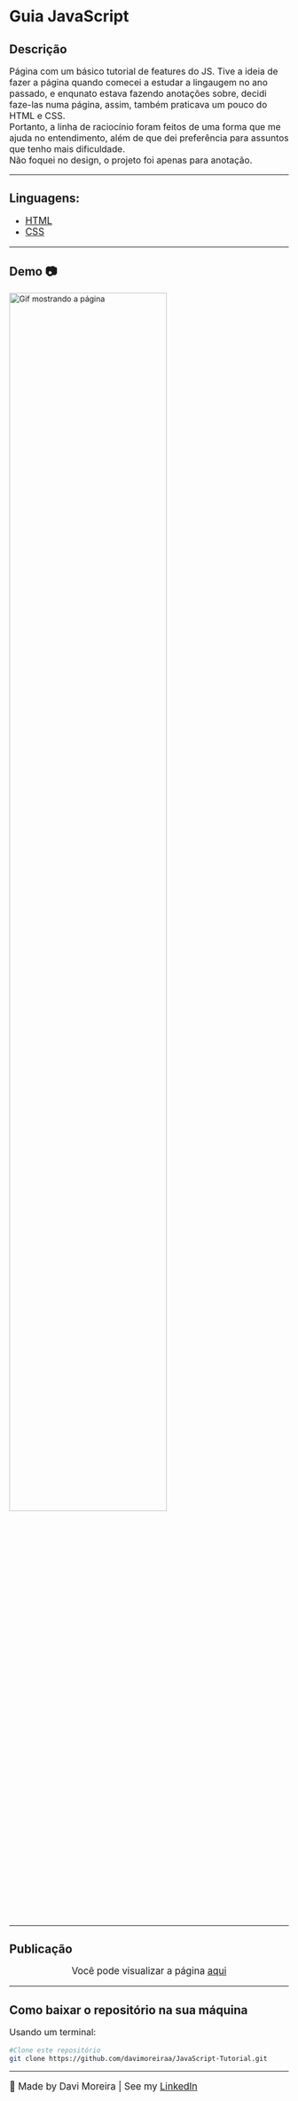 <h1>Guia JavaScript</h1>
<h2>Descrição</h2>
<p style='font-size:16px'>Página com um básico tutorial de features do JS. Tive a ideia de fazer a página quando comecei a estudar a lingaugem no ano passado, e enqunato estava fazendo anotações sobre, decidi faze-las numa página, assim, também praticava um pouco do HTML e CSS. 
<br/>
Portanto, a linha de raciocínio foram feitos de uma forma que me ajuda no entendimento, além de que dei preferência para assuntos que tenho mais dificuldade.
<br/>
Não foquei no design, o projeto foi apenas para anotação.
</p>
<hr />
<h2>Linguagens:</h2>
<ul style='font-size:17px'>
  <li>
    <a href='https://developer.mozilla.org/pt-BR/docs/Web/HTML'>HTML</a>
  </li>
  <li>
    <a href='https://developer.mozilla.org/pt-BR/docs/Web/CSS'>CSS</a>
  </li>
</ul>
<hr />
<h2>Demo 📷</h2>
<div display='flex'> 
  <img width='75%' src='demo-readme.gif' alt='Gif mostrando a página'/>
</div>
<hr/>
<h2>Publicação</h2>
<p align='center' style='font-size:17px'>Você pode visualizar a página <a href='https://javascript-tutorial-sigma.vercel.app/'>aqui</a></p>
<hr/>
<h2>Como baixar o repositório na sua máquina</h2>
<p style='font-size:16px'>Usando um terminal:</p>

```bash
#Clone este repositório
git clone https://github.com/davimoreiraa/JavaScript-Tutorial.git
```

<hr/>
<footer>
  <p style='font-size:17px'>🍊 Made by Davi Moreira | See my 
    <a href="https://www.linkedin.com/in/davi-moreira-dos-santos-804280203/">LinkedIn</a>
  </p>
</footer>
